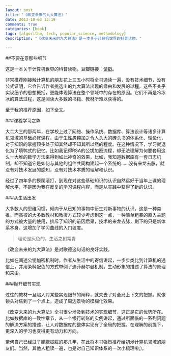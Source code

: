 ```yaml
---
layout: post
title: "《改变未来的九大算法》"
date: 2013-10-03 13:19
comments: true
categories: [book]
tags: [algorithm, tech, popular_science, methodology]
description: "《改变未来的九大算法》是一本关于计算机世界的科普读物。"

---
```


##不要在意那些细节

这是一本关于计算机世界的科普读物。豆瓣链接：[请戳](http://book.douban.com/subject/24529132/)。

非常推荐刚接触计算机的朋友花上三五小时将全书通读一遍，没有技术细节，没有公式证明，它会告诉作者挑选出的九大算法出现的缘由和发展的过程。这些不关乎实现细节的思想概括，更能体现算法在整个领域中的存在的原因。它们不再是冷冰冰的算法过程，这是阅读大多数的书籍、教材所难以获得的。

至于我的推荐原因，如下全文。
<!--more-->
###课程学习之弊

大二大三的那两年，在学校上过了网络、操作系统、数据库、算法设计等诸多计算机领域的基础必修课程。由于生性愚钝加之令人头大的砖头书的体系化、理论化，对于知识的掌握顶多处于知其然却不知其所以然的程度。在这种情况下，学习就退化为了填鸭式的记忆。比如我记得RSA的公钥加密流程，却无法理解为何要套用这么一大堆的数学方法来得到如此神奇的效果，比如，我知道数据库有一套日志机制，却不知道它是如何与其他的组件共同构建起一个系统的……没有来龙去脉，就没有对技术发展的感知，没有对技术本质的理解和认识。

经过了四年多的摸爬滚打，到现在对这些基础知识的认识自然远好于当年上课的理解水平，不是因为我在反复的学习课程内容，而是从实践中获得了新的认识。

###从生活出发

大多数人的思维习惯，倾向于从已知的事物中衍生对新事物的认识，这是一种类推。而高校的大多数教材和教授方式较少考虑到这一点，一种简单粗暴的直入主题的方式被大量的使用，排斥了知识的前因后果，技术的来龙去脉，剩下的只是新体系本身。这增加了学习曲线的入门坡度。

> 理论是灰色的，生活之树常青

《改变未来的九大算法》是对歌德这句话的良好实践。

<!--more-->

比如在阐述公钥加密机制时，作者从生活中的寄信讲起，一步步类比到计算机的通信上，并用染料配色的方式举例了迪菲赫尔曼机制。生动形象的描述了算法的原理和来由。


###抛开细节实现


过往的教材一旦陷入对某些实现细节的阐释，就失去了对全局上下文的把握。就像镜头对焦到了一个点上，造成了周边景物的模糊化效果。

《改变未来的九大算法》全书很少涉及到技术的实现细节，这正是它的优势所在。比如数据库的一致性章节，从一个银行转账的实例讲起，通过所面临的一系列问题的解决方案的描述，让人对数据库的整体实现有了全局的把握。在理解的前提下，更深入的学习也变得更有动力和方向。

奈何自己已经过了朦朦胧胧的那几年，在此将本书强烈推荐给初涉计算机领域的朋友们。当然，其他人粗读一遍，也是对自己知识体系的一次小梳理啦;)。
